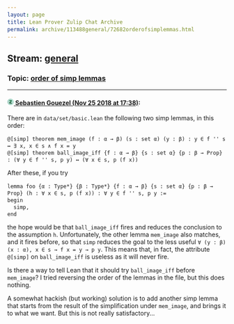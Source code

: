 ```yaml
---
layout: page
title: Lean Prover Zulip Chat Archive 
permalink: archive/113488general/72682orderofsimplemmas.html
---
```


## Stream: [general](index.html)
### Topic: [order of simp lemmas](72682orderofsimplemmas.html)

---

#### [![Click to go to Zulip](../../assets/img/zulip2.png) Sebastien Gouezel (Nov 25 2018 at 17:38)](https://leanprover.zulipchat.com/#narrow/stream/113488-general/topic/order%20of%20simp%20lemmas/near/148324441):
There are in `data/set/basic.lean` the following two simp lemmas, in this order:
```lean
@[simp] theorem mem_image (f : α → β) (s : set α) (y : β) : y ∈ f '' s ↔ ∃ x, x ∈ s ∧ f x = y
@[simp] theorem ball_image_iff {f : α → β} {s : set α} {p : β → Prop} : (∀ y ∈ f '' s, p y) ↔ (∀ x ∈ s, p (f x))
```
After these, if you try
```lean
lemma foo {α : Type*} {β : Type*} {f : α → β} {s : set α} {p : β → Prop} (h : ∀ x ∈ s, p (f x)) : ∀ y ∈ f '' s, p y :=
begin
  simp,
end
```
the hope would be that `ball_image_iff` fires and reduces the conclusion to the assumption `h`. Unfortunately, the other lemma `mem_image` also matches, and it fires before, so that `simp` reduces the goal to the less useful `∀ (y : β) (x : α), x ∈ s → f x = y → p y`. This means that, in fact, the attribute `@[simp]` on `ball_image_iff` is useless as it will never fire.

Is there a way to tell Lean that it should try `ball_image_iff` before `mem_image`? I tried reversing the order of the lemmas in the file, but this does nothing. 

A somewhat hackish (but working) solution is to add another simp lemma that starts from the result of the simplification under `mem_image`, and brings it to what we want. But this is not really satisfactory...

